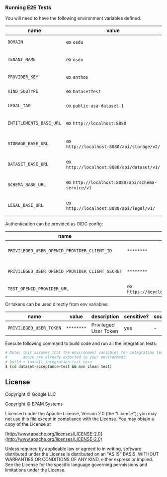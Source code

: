 ### Running E2E Tests

You will need to have the following environment variables defined.

| name                    | value                                            | description                   | sensitive? | source | required |
|-------------------------|--------------------------------------------------|-------------------------------|------------|--------|----------|
| `DOMAIN`                | ex `osdu`                                        | Domain name                   | no         | -      | yes      |
| `TENANT_NAME`           | ex `osdu`                                        | Shared Tenant name            | no         | -      | yes      |
| `PROVIDER_KEY`          | ex `anthos`                                      | Provider Key                  | no         | -      | yes      |
| `KIND_SUBTYPE`          | ex `DatasetTest`                                 | Kind Subtype                  | no         | -      | yes      |
| `LEGAL_TAG`             | ex `public-usa-dataset-1`                        | Legal Tag name                | no         | -      | yes      |
| `ENTITLEMENTS_BASE_URL` | ex `http://localhost:8080`                       | Entitlements service Base URL | no         | -      | yes      |
| `STORAGE_BASE_URL`      | ex `http://localhost:8080/api/storage/v2/`       | Storage Service Base URL      | no         | -      | yes      |
| `DATASET_BASE_URL`      | ex `http://localhost:8080/api/dataset/v1/`       | Dataset Service Base URL      | no         | -      | yes      |
| `SCHEMA_BASE_URL`       | ex `http://localhost:8080/api/schema-service/v1` | Schema Service Base URL       | no         | -      | yes      |
| `LEGAL_BASE_URL`        | ex `http://localhost:8080/api/legal/v1/`         | Legal Service Base URL        | no         | -      | yes      |

Authentication can be provided as OIDC config:

| name                                            | value                                      | description                   | sensitive? | source |
|-------------------------------------------------|--------------------------------------------|-------------------------------|------------|--------|
| `PRIVILEGED_USER_OPENID_PROVIDER_CLIENT_ID`     | `********`                                 | Privileged User Client Id     | yes        | -      |
| `PRIVILEGED_USER_OPENID_PROVIDER_CLIENT_SECRET` | `********`                                 | Privileged User Client secret | yes        | -      |
| `TEST_OPENID_PROVIDER_URL`                      | ex `https://keycloak.com/auth/realms/osdu` | OpenID provider url           | yes        | -      |

Or tokens can be used directly from env variables:

| name                    | value      | description           | sensitive? | source |
|-------------------------|------------|-----------------------|------------|--------|
| `PRIVILEGED_USER_TOKEN` | `********` | Privileged User Token | yes        | -      |

Execute following command to build code and run all the integration tests:

 ```bash
 # Note: this assumes that the environment variables for integration tests as outlined
 #       above are already exported in your environment.
 # build + install integration test core
 $ (cd dataset-acceptance-test && mvn clean test)
 ```

## License

Copyright © Google LLC

Copyright © EPAM Systems

Licensed under the Apache License, Version 2.0 (the "License");
you may not use this file except in compliance with the License.
You may obtain a copy of the License at

[http://www.apache.org/licenses/LICENSE-2.0](http://www.apache.org/licenses/LICENSE-2.0)

Unless required by applicable law or agreed to in writing, software
distributed under the License is distributed on an "AS IS" BASIS,
WITHOUT WARRANTIES OR CONDITIONS OF ANY KIND, either express or implied.
See the License for the specific language governing permissions and
limitations under the License.
